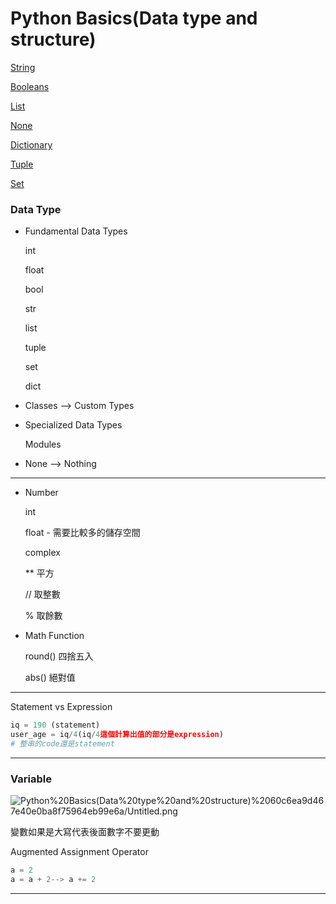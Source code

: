 # Python Basics(Data type and structure)

[String](Python%20Basics(Data%20type%20and%20structure)%2060c6ea9d467e40e0ba8f75964eb99e6a/String%20e6cefcdbf46045d191c36e1b289d4290.md)

[Booleans](Python%20Basics(Data%20type%20and%20structure)%2060c6ea9d467e40e0ba8f75964eb99e6a/Booleans%2058f22eedcc354e97a18ce728eec10dc3.md)

[List](Python%20Basics(Data%20type%20and%20structure)%2060c6ea9d467e40e0ba8f75964eb99e6a/List%2002191a44c2e949d987de4abeb48f6631.md)

[None](Python%20Basics(Data%20type%20and%20structure)%2060c6ea9d467e40e0ba8f75964eb99e6a/None%20c9b9d006a1674b45ac12d1f7f6b603b3.md)

[Dictionary](Python%20Basics(Data%20type%20and%20structure)%2060c6ea9d467e40e0ba8f75964eb99e6a/Dictionary%2067a17dc059fe4486b7213ea2e8b37c7a.md)

[Tuple](Python%20Basics(Data%20type%20and%20structure)%2060c6ea9d467e40e0ba8f75964eb99e6a/Tuple%20de8e0cc7dd274459a903da617a5a0f6d.md)

[Set](Python%20Basics(Data%20type%20and%20structure)%2060c6ea9d467e40e0ba8f75964eb99e6a/Set%20c6a1ed774d3e4d288e667ee5b7bc3a9a.md)

### Data Type

- Fundamental Data Types

    int

    float

    bool

    str

    list

    tuple

    set

    dict

- Classes —> Custom Types
- Specialized Data Types

    Modules

- None —> Nothing

---

- Number

    int

    float - 需要比較多的儲存空間

    complex

    ** 平方

    // 取整數

    % 取餘數

- Math Function

    round() 四捨五入

    abs() 絕對值

---

Statement vs Expression

```python
iq = 190 (statement)
user_age = iq/4(iq/4這個計算出值的部分是expression)
# 整串的code還是statement
```

---

### Variable

![Python%20Basics(Data%20type%20and%20structure)%2060c6ea9d467e40e0ba8f75964eb99e6a/Untitled.png](Python%20Basics(Data%20type%20and%20structure)%2060c6ea9d467e40e0ba8f75964eb99e6a/Untitled.png)

變數如果是大寫代表後面數字不要更動

Augmented Assignment Operator

```python
a = 2
a = a + 2--> a += 2
```

---